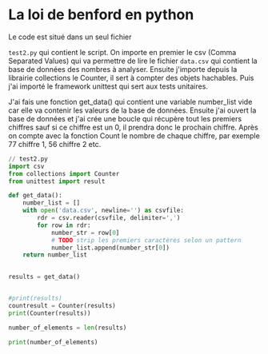La loi de benford en python
===========================

Le code est situé dans un seul fichier 

`test2.py` qui contient le script. 
On importe en premier le csv (Comma Separated Values) qui va permettre de lire le fichier `data.csv` qui contient la base de données des nombres à analyser.
Ensuite j'importe depuis la librairie collections le Counter, il sert à compter des objets hachables. 
Puis j'ai importé le framework unittest qui sert aux tests unitaires.

J'ai fais une fonction get_data() qui contient une variable number_list vide car elle va contenir les valeurs de la base de données.
Ensuite j'ai ouvert la base de données et j'ai crée une boucle qui récupère tout les premiers chiffres sauf si ce chiffre est un 0, il prendra donc le prochain chiffre.
Après on compte avec la fonction Count le nombre de chaque chiffre, par exemple 77 chiffre 1, 56 chiffre 2 etc. 
```python
// test2.py
import csv
from collections import Counter
from unittest import result

def get_data():
    number_list = []
    with open('data.csv', newline='') as csvfile:
        rdr = csv.reader(csvfile, delimiter=',')
        for row in rdr:
            number_str = row[0]
            # TODO strip les premiers caractères selon un pattern 
            number_list.append(number_str[0])
    return number_list
        

results = get_data()


#print(results)
countresult = Counter(results)
print(Counter(results))

number_of_elements = len(results)

print(number_of_elements)

```
